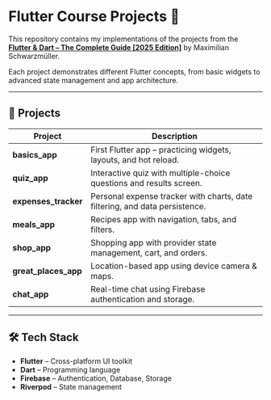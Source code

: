 # Flutter Course Projects 🚀

This repository contains my implementations of the projects from the [**Flutter & Dart – The Complete Guide [2025 Edition]**](https://www.udemy.com/course/learn-flutter-dart-to-build-ios-android-apps/) by Maximilian Schwarzmüller.

Each project demonstrates different Flutter concepts, from basic widgets to advanced state management and app architecture.

---

## 📂 Projects

| Project | Description |
|---------|-------------|
| **basics_app** | First Flutter app – practicing widgets, layouts, and hot reload. |
| **quiz_app** | Interactive quiz with multiple-choice questions and results screen. |
| **expenses_tracker** | Personal expense tracker with charts, date filtering, and data persistence. |
| **meals_app** | Recipes app with navigation, tabs, and filters. |
| **shop_app** | Shopping app with provider state management, cart, and orders. |
| **great_places_app** | Location-based app using device camera & maps. |
| **chat_app** | Real-time chat using Firebase authentication and storage. |

---

## 🛠️ Tech Stack

- **Flutter** – Cross-platform UI toolkit  
- **Dart** – Programming language  
- **Firebase** – Authentication, Database, Storage  
- **Riverpod** – State management
